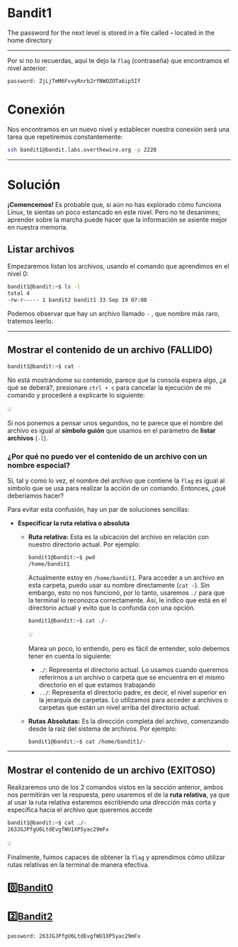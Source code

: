 # Bandit1

The password for the next level is stored in a file called **-** located in the home directory

---

Por si no lo recuerdas, aquí te dejo la `flag` (contraseña) que encontramos el nivel anterior:

```bash
password: ZjLjTmM6FvvyRnrb2rfNWOZOTa6ip5If
```

# Conexión

Nos encontramos en un nuevo nivel y establecer nuestra conexión será una tarea que repetiremos constantemente:

```bash
ssh bandit1@bandit.labs.overthewire.org -p 2220
```

---

# Solución

**¡Comencemos!** Es probable que, si aún no has explorado cómo funciona Linux, te sientas un poco estancado en este nivel. Pero no te desanimes; aprender sobre la marcha puede hacer que la información se asiente mejor en nuestra memoria.

## Listar archivos

Empezaremos listan los archivos, usando el comando que aprendimos en el nivel 0:

```bash
bandit1@bandit:~$ ls -l
total 4
-rw-r----- 1 bandit2 bandit1 33 Sep 19 07:08 -
```

Podemos observar que hay un archivo llamado `-` , que nombre más raro, tratemos leerlo.

---

## Mostrar el contenido de un archivo (FALLIDO)

```bash
bandit1@bandit:~$ cat -
```

No está mostrándome su contenido, parece que la consola espera algo, ¿a qué se deberá?, presionare `ctrl + c` para cancelar la ejecución de mi comando y procederé a explicarte lo siguiente:

<aside>
💡

Si nos ponemos a pensar unos segundos, no te parece que el nombre del archivo es igual al **símbolo guión** que usamos en el parámetro de **listar archivos** (`-l`).

</aside>

### ¿Por qué no puedo ver el contenido de un archivo con un nombre especial?

Si, tal y como lo vez, el nombre del archivo que contiene la `flag` es igual al símbolo que se usa para realizar la acción de un comando. Entonces, ¿qué deberíamos hacer?

Para evitar esta confusión, hay un par de soluciones sencillas:

- **Especificar la ruta relativa o absoluta**
    - **Ruta relativa:** Esta es la ubicación del archivo en relación con nuestro directorio actual. Por ejemplo:
        
        ```bash
        bandit1@bandit:~$ pwd
        /home/bandit1
        ```
        
        Actualmente estoy en `/home/bandit1`. Para acceder a un archivo en esta carpeta, puedo usar su nombre directamente (`cat -`). Sin embargo, esto no nos funcionó, por lo tanto, usaremos `./` para que la terminal lo reconozca correctamente. Así, le indico que está en el directorio actual y evito que lo confunda con una opción.
        
        ```bash
        bandit1@bandit:~$ cat ./-
        ```
        
        <aside>
        💡
        
        Marea un poco, lo entiendo, pero es fácil de entender, solo debemos tener en cuenta lo siguiente:
        
        - `./`: Representa el directorio actual. Lo usamos cuando queremos referirnos a un archivo o carpeta que se encuentra en el mismo directorio en el que estamos trabajando
        - `../`: Representa el directorio padre, es decir, el nivel superior en la jerarquía de carpetas. Lo utilizamos para acceder a archivos o carpetas que están un nivel arriba del directorio actual.
        </aside>
        
    - **Rutas Absolutas:** Es la dirección completa del archivo, comenzando desde la raíz del sistema de archivos. Por ejemplo:
        
        ```bash
        bandit1@bandit:~$ cat /home/bandit1/-
        ```
        

---

## Mostrar el contenido de un archivo (EXITOSO)

Realizaremos uno de los 2 comandos vistos en la sección anterior, ambos nos permitirán ver la respuesta, pero usaremos el de la **ruta relativa**, ya que al usar la ruta relativa estaremos escribiendo una dirección más corta y específica hacia el archivo que queremos accede

```bash
bandit1@bandit:~$ cat ./-                                                     
263JGJPfgU6LtdEvgfWU1XP5yac29mFx
```

<aside>
💡

Finalmente, fuimos capaces de obtener la `flag` y aprendimos cómo utilizar rutas relativas en la terminal de manera efectiva.

</aside>

## 0️⃣[Bandit0](https://github.com/Groppoxx/OverTheWire-Bandits-Solution.git)

## 2️⃣[Bandit2](https://github.com/Groppoxx/OverTheWire-Bandits-Solution.git)

```bash
password: 263JGJPfgU6LtdEvgfWU1XP5yac29mFx
```